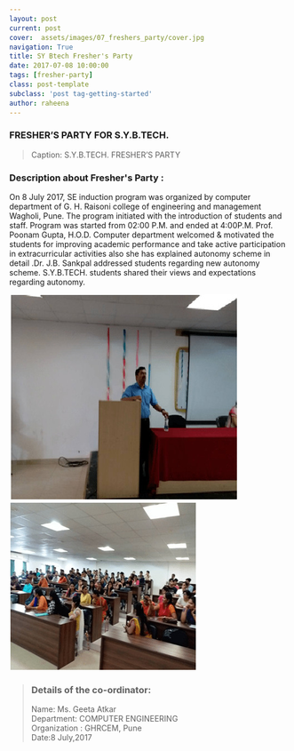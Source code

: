 ```yaml
---
layout: post
current: post
cover:  assets/images/07_freshers_party/cover.jpg
navigation: True
title: SY Btech Fresher's Party
date: 2017-07-08 10:00:00
tags: [fresher-party]
class: post-template
subclass: 'post tag-getting-started'
author: raheena
---
```



### FRESHER’S PARTY FOR S.Y.B.TECH.

> Caption: S.Y.B.TECH. FRESHER’S PARTY
   
### Description about Fresher's Party :

On 8 July 2017, SE induction program was organized by computer department of G. H. Raisoni college of engineering and management Wagholi, Pune. The program initiated with the introduction of students and staff. Program was started from 02:00 P.M. and ended at 4:00P.M. Prof. Poonam Gupta, H.O.D. Computer department welcomed & motivated the students for improving academic performance and take active participation in extracurricular activities also she has explained autonomy scheme in detail .Dr. J.B. Sankpal addressed students regarding new autonomy scheme.  S.Y.B.TECH. students shared their views and expectations regarding autonomy.

![students attending seminar](assets/images/07_freshers_party/1.jpg "freshers_party_1")
![students attending seminar](assets/images/07_freshers_party/2.jpg "freshers_party_2")

> ### Details of the co-ordinator:
> Name: Ms. Geeta Atkar  <br>
> Department: COMPUTER ENGINEERING   <br> 
> Organization : GHRCEM, Pune <br>
> Date:8 July,2017
